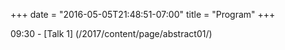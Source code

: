 +++
date = "2016-05-05T21:48:51-07:00"
title = "Program"
+++

09:30 - [Talk 1] (/2017/content/page/abstract01/)